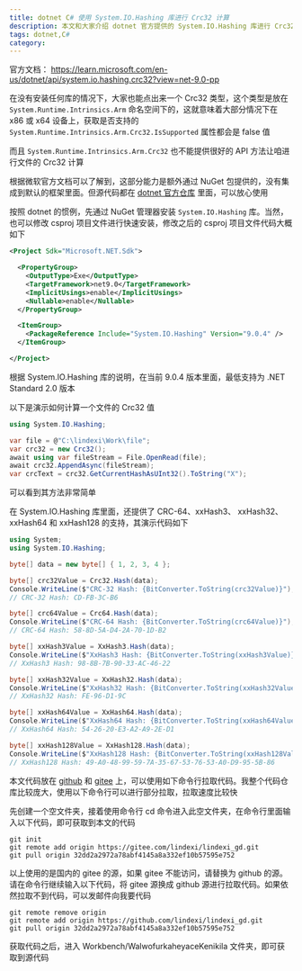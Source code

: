 ```yaml
---
title: dotnet C# 使用 System.IO.Hashing 库进行 Crc32 计算
description: 本文和大家介绍 dotnet 官方提供的 System.IO.Hashing 库进行 Crc32 计算
tags: dotnet,C#
category: 
---
```


<!-- 发布 -->
<!-- 博客 -->

官方文档： <https://learn.microsoft.com/en-us/dotnet/api/system.io.hashing.crc32?view=net-9.0-pp>

在没有安装任何库的情况下，大家也能点出来一个 Crc32 类型，这个类型是放在 `System.Runtime.Intrinsics.Arm` 命名空间下的，这就意味着大部分情况下在 x86 或 x64 设备上，获取是否支持的 `System.Runtime.Intrinsics.Arm.Crc32.IsSupported` 属性都会是 false 值

而且 `System.Runtime.Intrinsics.Arm.Crc32` 也不能提供很好的 API 方法让咱进行文件的 Crc32 计算

根据微软官方文档可以了解到，这部分能力是额外通过 NuGet 包提供的，没有集成到默认的框架里面。但源代码都在 [dotnet 官方仓库](https://github.com/dotnet/runtime/blob/c81f403737c412942222d13b2753881e62d1e6f7/src/libraries/System.IO.Hashing/src/System/IO/Hashing/Crc32.cs) 里面，可以放心使用

按照 dotnet 的惯例，先通过 NuGet 管理器安装 `System.IO.Hashing` 库。当然，也可以修改 csproj 项目文件进行快速安装，修改之后的 csproj 项目文件代码大概如下

```xml
<Project Sdk="Microsoft.NET.Sdk">

  <PropertyGroup>
    <OutputType>Exe</OutputType>
    <TargetFramework>net9.0</TargetFramework>
    <ImplicitUsings>enable</ImplicitUsings>
    <Nullable>enable</Nullable>
  </PropertyGroup>

  <ItemGroup>
    <PackageReference Include="System.IO.Hashing" Version="9.0.4" />
  </ItemGroup>

</Project>
```

根据 System.IO.Hashing 库的说明，在当前 9.0.4 版本里面，最低支持为 .NET Standard 2.0 版本

以下是演示如何计算一个文件的 Crc32 值

```csharp
using System.IO.Hashing;

var file = @"C:\lindexi\Work\file";
var crc32 = new Crc32();
await using var fileStream = File.OpenRead(file);
await crc32.AppendAsync(fileStream);
var crcText = crc32.GetCurrentHashAsUInt32().ToString("X");
```

可以看到其方法非常简单

在 System.IO.Hashing 库里面，还提供了 CRC-64、xxHash3、 xxHash32、 xxHash64 和 xxHash128 的支持，其演示代码如下

```csharp
using System;
using System.IO.Hashing;

byte[] data = new byte[] { 1, 2, 3, 4 };

byte[] crc32Value = Crc32.Hash(data);
Console.WriteLine($"CRC-32 Hash: {BitConverter.ToString(crc32Value)}");
// CRC-32 Hash: CD-FB-3C-B6

byte[] crc64Value = Crc64.Hash(data);
Console.WriteLine($"CRC-64 Hash: {BitConverter.ToString(crc64Value)}");
// CRC-64 Hash: 58-8D-5A-D4-2A-70-1D-B2

byte[] xxHash3Value = XxHash3.Hash(data);
Console.WriteLine($"XxHash3 Hash: {BitConverter.ToString(xxHash3Value)}");
// XxHash3 Hash: 98-8B-7B-90-33-AC-46-22

byte[] xxHash32Value = XxHash32.Hash(data);
Console.WriteLine($"XxHash32 Hash: {BitConverter.ToString(xxHash32Value)}");
// XxHash32 Hash: FE-96-D1-9C

byte[] xxHash64Value = XxHash64.Hash(data);
Console.WriteLine($"XxHash64 Hash: {BitConverter.ToString(xxHash64Value)}");
// XxHash64 Hash: 54-26-20-E3-A2-A9-2E-D1

byte[] xxHash128Value = XxHash128.Hash(data);
Console.WriteLine($"XxHash128 Hash: {BitConverter.ToString(xxHash128Value)}");
// XxHash128 Hash: 49-A0-48-99-59-7A-35-67-53-76-53-A0-D9-95-5B-86
```

本文代码放在 [github](https://github.com/lindexi/lindexi_gd/tree/32dd2a2972a78abf4145a8a332ef10b57595e752/Workbench/WalwofurkaheyaceKenikila) 和 [gitee](https://gitee.com/lindexi/lindexi_gd/blob/32dd2a2972a78abf4145a8a332ef10b57595e752/Workbench/WalwofurkaheyaceKenikila) 上，可以使用如下命令行拉取代码。我整个代码仓库比较庞大，使用以下命令行可以进行部分拉取，拉取速度比较快

先创建一个空文件夹，接着使用命令行 cd 命令进入此空文件夹，在命令行里面输入以下代码，即可获取到本文的代码

```
git init
git remote add origin https://gitee.com/lindexi/lindexi_gd.git
git pull origin 32dd2a2972a78abf4145a8a332ef10b57595e752
```

以上使用的是国内的 gitee 的源，如果 gitee 不能访问，请替换为 github 的源。请在命令行继续输入以下代码，将 gitee 源换成 github 源进行拉取代码。如果依然拉取不到代码，可以发邮件向我要代码

```
git remote remove origin
git remote add origin https://github.com/lindexi/lindexi_gd.git
git pull origin 32dd2a2972a78abf4145a8a332ef10b57595e752
```

获取代码之后，进入 Workbench/WalwofurkaheyaceKenikila 文件夹，即可获取到源代码

